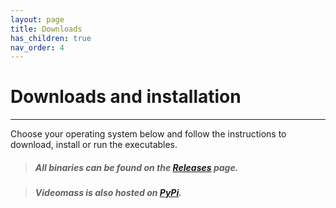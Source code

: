 ```yaml
---
layout: page
title: Downloads
has_children: true
nav_order: 4
---
```

# Downloads and installation
---


Choose your operating system below and follow the instructions to 
download, install or run the executables.  

> ##### All binaries can be found on the [Releases](https://github.com/jeanslack/Videomass/releases) page. 

> ##### Videomass is also hosted on [PyPi](https://pypi.org/project/videomass/).  
